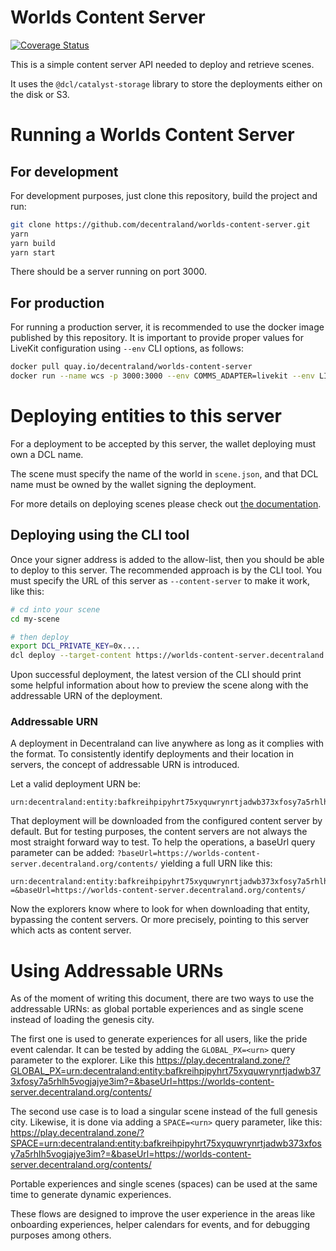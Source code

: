 # Worlds Content Server

[![Coverage Status](https://coveralls.io/repos/github/decentraland/worlds-content-server/badge.svg?branch=chore/configure-test-script-for-coveralls)](https://coveralls.io/github/decentraland/worlds-content-server?branch=chore/configure-test-script-for-coveralls)


This is a simple content server API needed to deploy and retrieve scenes.

It uses the `@dcl/catalyst-storage` library to store the deployments either on the disk or S3.


# Running a Worlds Content Server
## For development
For development purposes, just clone this repository, build the project and 
run:
```bash
git clone https://github.com/decentraland/worlds-content-server.git
yarn
yarn build
yarn start
```
There should be a server running on port 3000.

## For production
For running a production server, it is recommended to use the docker image 
published by this repository. It is important to provide proper values for 
LiveKit configuration using `--env` CLI options, as follows:
```bash
docker pull quay.io/decentraland/worlds-content-server
docker run --name wcs -p 3000:3000 --env COMMS_ADAPTER=livekit --env LIVEKIT_HOST=<your livekit url> --env LIVEKIT_API_KEY=<your api key> --env LIVEKIT_API_SECRET=<your secret>  quay.io/decentraland/worlds-content-server
```

# Deploying entities to this server

For a deployment to be accepted by this server, the wallet deploying must own a DCL name.

The scene must specify the name of the world in `scene.json`, and that DCL name must be owned by the wallet signing the deployment.

For more details on deploying scenes please check out [the documentation](https://docs.decentraland.org/creator/worlds/contributor/worlds/about/).


## Deploying using the CLI tool

Once your signer address is added to the allow-list, then you should be able to deploy to this server. The recommended approach is by the CLI tool. You must specify the URL of this server as `--content-server` to make it work, like this:

```bash
# cd into your scene
cd my-scene

# then deploy
export DCL_PRIVATE_KEY=0x....
dcl deploy --target-content https://worlds-content-server.decentraland.org
```

Upon successful deployment, the latest version of the CLI should print some helpful information about how to preview the scene along with the addressable URN of the deployment.

### Addressable URN

A deployment in Decentraland can live anywhere as long as it complies with the format. To consistently identify deployments and their location in servers, the concept of addressable URN is introduced.

Let a valid deployment URN be:
```
urn:decentraland:entity:bafkreihpipyhrt75xyquwrynrtjadwb373xfosy7a5rhlh5vogjajye3im
```

That deployment will be downloaded from the configured content server by default. But for testing purposes, the content servers are not always the most straight forward way to test. To help the operations, a baseUrl query parameter can be added: `?baseUrl=https://worlds-content-server.decentraland.org/contents/` yielding a full URN like this:

```
urn:decentraland:entity:bafkreihpipyhrt75xyquwrynrtjadwb373xfosy7a5rhlh5vogjajye3im?=&baseUrl=https://worlds-content-server.decentraland.org/contents/
```

Now the explorers know where to look for when downloading that entity, bypassing the content servers. Or more precisely, pointing to this server which acts as content server.

# Using Addressable URNs

As of the moment of writing this document, there are two ways to use the addressable URNs: as global portable experiences and as single scene instead of loading the genesis city.

The first one is used to generate experiences for all users, like the pride event calendar. It can be tested by adding the `GLOBAL_PX=<urn>` query parameter to the explorer. Like this https://play.decentraland.zone/?GLOBAL_PX=urn:decentraland:entity:bafkreihpipyhrt75xyquwrynrtjadwb373xfosy7a5rhlh5vogjajye3im?=&baseUrl=https://worlds-content-server.decentraland.org/contents/

The second use case is to load a singular scene instead of the full genesis city. Likewise, it is done via adding a `SPACE=<urn>` query parameter, like this: https://play.decentraland.zone/?SPACE=urn:decentraland:entity:bafkreihpipyhrt75xyquwrynrtjadwb373xfosy7a5rhlh5vogjajye3im?=&baseUrl=https://worlds-content-server.decentraland.org/contents/

Portable experiences and single scenes (spaces) can be used at the same time to generate dynamic experiences.

These flows are designed to improve the user experience in the areas like onboarding experiences, helper calendars for events, and for debugging purposes among others.
